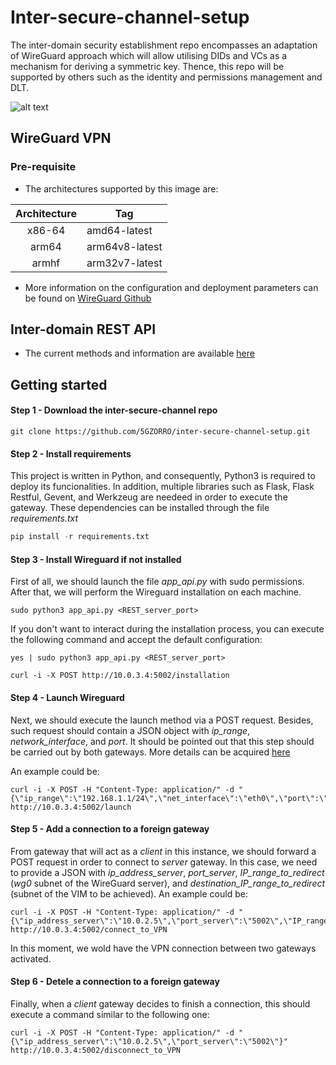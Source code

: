 # Inter-secure-channel-setup
The inter-domain security establishment repo encompasses an adaptation of WireGuard approach which will allow utilising DIDs and VCs as a mechanism for deriving a symmetric key. Thence, this repo will be supported by others such as the identity and permissions management and DLT.

![alt text](https://github.com/5GZORRO/inter-secure-channel-setup/blob/main/images/DID_based_on_VPN.png?raw=true)

## WireGuard VPN

### Pre-requisite

* The architectures supported by this image are:

| Architecture | Tag |
| :----: | --- |
| x86-64 | amd64-latest |
| arm64 | arm64v8-latest |
| armhf | arm32v7-latest |

* More information on the configuration and deployment parameters can be found on [WireGuard Github](https://github.com/linuxserver/docker-wireguard)

## Inter-domain REST API

* The current methods and information are available [here](https://5gzorro.github.io/inter-secure-channel-setup/) 

## Getting started

#### Step 1 - Download the inter-secure-channel repo

```
git clone https://github.com/5GZORRO/inter-secure-channel-setup.git
```

#### Step 2 - Install requirements

This project is written in Python, and consequently, Python3 is required to deploy its funcionalities.
In addition, multiple libraries such as Flask, Flask Restful, Gevent, and Werkzeug are needeed in order to execute the gateway. These dependencies can be installed through the file _requirements.txt_

```python
pip install -r requirements.txt
```

#### Step 3 - Install Wireguard if not installed

First of all, we should launch the file _app_api.py_ with sudo permissions. After that, we will perform the Wireguard installation on each machine.

```
sudo python3 app_api.py <REST_server_port>
```
If you don't want to interact during the installation process, you can execute the following command and accept the default configuration:

```
yes | sudo python3 app_api.py <REST_server_port>
```

```
curl -i -X POST http://10.0.3.4:5002/installation
```

#### Step 4 - Launch Wireguard

Next, we should execute the launch method via a POST request. Besides, such request should contain a JSON object with _ip_range_, _network_interface_, and _port_. It should be pointed out that this step should be carried out by both gateways. More details can be acquired [here](https://5gzorro.github.io/inter-secure-channel-setup/) 

An example could be:

```
curl -i -X POST -H "Content-Type: application/" -d "{\"ip_range\":\"192.168.1.1/24\",\"net_interface\":\"eth0\",\"port\":\"5003\"}" http://10.0.3.4:5002/launch
```

#### Step 5 - Add a connection to a foreign gateway

From gateway that will act as a _client_ in this instance, we should forward a POST request in order to connect to _server_ gateway. In this case, we need to provide a JSON with _ip_address_server_, _port_server_, _IP_range_to_redirect_ (_wg0_ subnet of the WireGuard server), and _destination_IP_range_to_redirect_ (subnet of the VIM to be achieved). An example could be:

```
curl -i -X POST -H "Content-Type: application/" -d "{\"ip_address_server\":\"10.0.2.5\",\"port_server\":\"5002\",\"IP_range_to_redirect\":\"192.168.2.1/24\",\"destination_IP_range_to_redirect\":\"192.168.160.0/24\"}" http://10.0.3.4:5002/connect_to_VPN
```

In this moment, we wold have the VPN connection between two gateways activated.

#### Step 6 - Detele a connection to a foreign gateway

Finally, when a _client_ gateway decides to finish a connection, this should execute a command similar to the following one:

```
curl -i -X POST -H "Content-Type: application/" -d "{\"ip_address_server\":\"10.0.2.5\",\"port_server\":\"5002\"}" http://10.0.3.4:5002/disconnect_to_VPN
```


